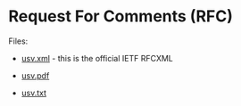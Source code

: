 # Request For Comments (RFC)

Files:

* [usv.xml](usv.xml) - this is the official IETF RFCXML

* [usv.pdf](usv.pdf)

* [usv.txt](usv.txt)
